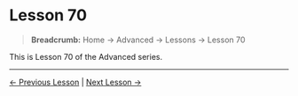 # Lesson 70

> **Breadcrumb:** Home → Advanced → Lessons → Lesson 70

This is Lesson 70 of the Advanced series.

---

[← Previous Lesson](lesson_69.md) | [Next Lesson →](lesson_71.md)
